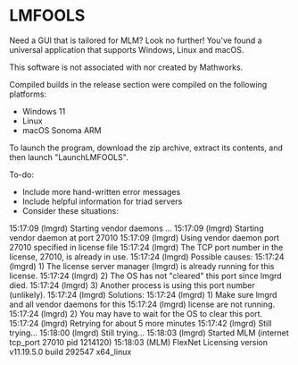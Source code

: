 # LMFOOLS
Need a GUI that is tailored for MLM? Look no further! You've found a universal application that supports Windows, Linux and macOS.

This software is not associated with nor created by Mathworks.

Compiled builds in the release section were compiled on the following platforms:
- Windows 11
- Linux
- macOS Sonoma ARM

To launch the program, download the zip archive, extract its contents, and then launch "LaunchLMFOOLS".

To-do:
- Include more hand-written error messages
- Include helpful information for triad servers
- Consider these situations:

15:17:09 (lmgrd) Starting vendor daemons ... 
15:17:09 (lmgrd) Starting vendor daemon at port 27010
15:17:09 (lmgrd) Using vendor daemon port 27010 specified in license file
15:17:24 (lmgrd) The TCP port number in the license, 27010, is already in use.
15:17:24 (lmgrd) Possible causes: 
15:17:24 (lmgrd)    1) The license server manager (lmgrd) is already running for this license.
15:17:24 (lmgrd)    2) The OS has not "cleared" this port since lmgrd died.
15:17:24 (lmgrd)    3) Another process is using this port number (unlikely).
15:17:24 (lmgrd) Solutions:
15:17:24 (lmgrd)    1) Make sure lmgrd and all vendor daemons for this 
15:17:24 (lmgrd)       license are not running.
15:17:24 (lmgrd)    2) You may have to wait for the OS to clear this port.
15:17:24 (lmgrd) Retrying for about 5 more minutes
15:17:42 (lmgrd) Still trying... 
15:18:00 (lmgrd) Still trying... 
15:18:03 (lmgrd) Started MLM (internet tcp_port 27010 pid 1214120)
15:18:03 (MLM) FlexNet Licensing version v11.19.5.0 build 292547 x64_linux